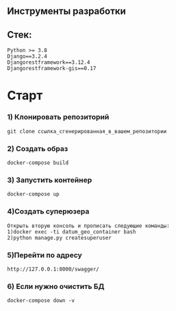 ## Инструменты разработки
## Стек:
    Python >= 3.8
    Django==3.2.4
    Djangorestframework==3.12.4
    Djangorestframework-gis==0.17

# Старт
### 1) Клонировать репозиторий
    git clone ссылка_сгенерированная_в_вашем_репозитории
### 2) Создать образ
    docker-compose build
### 3) Запустить контейнер
    docker-compose up
### 4)Создать суперюзера
    Открыть вторую консоль и прописать следующие команды:
    1)docker exec -ti datum_geo_container bash
    2)python manage.py createsuperuser
### 5)Перейти по адресу
    http://127.0.0.1:8000/swagger/
### 6) Если нужно очистить БД
    docker-compose down -v
    